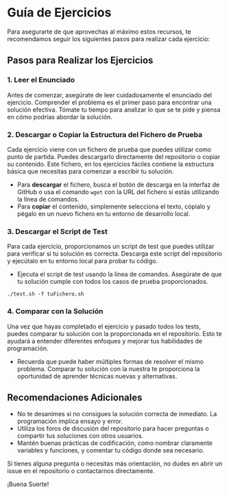 # Guía de Ejercicios
Para asegurarte de que aprovechas al máximo estos recursos, te recomendamos seguir los siguientes pasos para realizar cada ejercicio:

## Pasos para Realizar los Ejercicios

### 1. Leer el Enunciado

Antes de comenzar, asegúrate de leer cuidadosamente el enunciado del ejercicio. Comprender el problema es el primer paso para encontrar una solución efectiva. Tómate tu tiempo para analizar lo que se te pide y piensa en cómo podrías abordar la solución.

### 2. Descargar o Copiar la Estructura del Fichero de Prueba

Cada ejercicio viene con un fichero de prueba que puedes utilizar como punto de partida. Puedes descargarlo directamente del repositorio o copiar su contenido. Este fichero, en los ejercicios fáciles contiene la estructura básica que necesitas para comenzar a escribir tu solución.

- Para **descargar** el fichero, busca el botón de descarga en la interfaz de GitHub o usa el comando `wget` con la URL del fichero si estás utilizando la línea de comandos.
- Para **copiar** el contenido, simplemente selecciona el texto, cópialo y pégalo en un nuevo fichero en tu entorno de desarrollo local.

### 3. Descargar el Script de Test

Para cada ejercicio, proporcionamos un script de test que puedes utilizar para verificar si tu solución es correcta. Descarga este script del repositorio y ejecútalo en tu entorno local para probar tu código.

- Ejecuta el script de test usando la línea de comandos. Asegúrate de que tu solución cumple con todos los casos de prueba proporcionados.

```console
./test.sh -f tuFichero.sh
```

### 4. Comparar con la Solución

Una vez que hayas completado el ejercicio y pasado todos los tests, puedes comparar tu solución con la proporcionada en el repositorio. Esto te ayudará a entender diferentes enfoques y mejorar tus habilidades de programación.

- Recuerda que puede haber múltiples formas de resolver el mismo problema. Comparar tu solución con la nuestra te proporciona la oportunidad de aprender técnicas nuevas y alternativas.

## Recomendaciones Adicionales

- No te desanimes si no consigues la solución correcta de inmediato. La programación implica ensayo y error.
- Utiliza los foros de discusión del repositorio para hacer preguntas o compartir tus soluciones con otros usuarios.
- Mantén buenas prácticas de codificación, como nombrar claramente variables y funciones, y comentar tu código donde sea necesario.

Si tienes alguna pregunta o necesitas más orientación, no dudes en abrir un issue en el repositorio o contactarnos directamente.

¡Buena Suerte!
